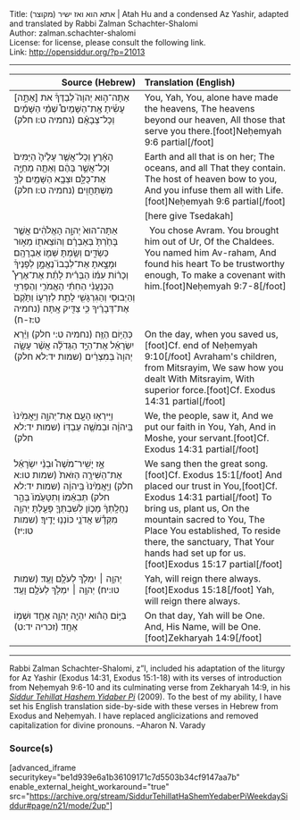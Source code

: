 <html>
<head></head>
<body>
Title: (אתא הוא ואז ישיר (מקוצר | Atah Hu and a condensed Az Yashir, adapted and translated by Rabbi Zalman Schachter-Shalomi<br />
Author: zalman.schachter-shalomi<br />
License: for license, please consult the following link.<br />
Link: <a href="http://opensiddur.org/?p=21013">http://opensiddur.org/?p=21013</a>
<p />
<hr />

<table style="margin-left: auto;margin-right: auto;" class="draggable">
<thead><tr><th id="x" style="text-align: right;">Source (Hebrew)</th><th style="text-align: left;">Translation (English)</th></tr></thead>
<tbody>
<tr><td style="vertical-align:top;" width="46%">
<div class="liturgy"><span lang="he">
אַתָּה־ה֣וּא יְהוָה֮ 
לְבַדֶּךָ֒ את [אַתָּ֣ה] עָשִׂ֡יתָ אֶֽת־הַשָּׁמַיִם֩ 
שְׁמֵ֨י הַשָּׁמַ֜יִם 
וְכָל־צְבָאָ֗ם <span class="citation">(נחמיה ט:ו חלק)</span>
</span></div></td>
 
<td style="vertical-align:top;" width="53%">
<div class="english">
You, Yah,
You, alone have made the heavens,
The heavens beyond our heaven,
All those that serve you there.[foot]Neḥemyah 9:6 partial[/foot]
</div></td></tr>


<tr><td style="vertical-align:top;" width="46%">
<div class="liturgy"><span lang="he">
הָאָ֜רֶץ וְכָל־אֲשֶׁ֤ר עָלֶ֙יהָ֙ 
הַיַּמִּים֙ 
וְכָל־אֲשֶׁ֣ר בָּהֶ֔ם 
וְאַתָּ֖ה מְחַיֶּ֣ה אֶת־כֻּלָּ֑ם 
וּצְבָ֥א הַשָּׁמַ֖יִם לְךָ֥ מִשְׁתַּחֲוִֽים׃ <span class="citation">(נחמיה ט:ו חלק)</span>
</span></div></td>
 
<td style="vertical-align:top;" width="53%">
<div class="english">
Earth and all that is on her;
The oceans, and all 
That they contain.
The host of heaven bow to you,
And you infuse them all with Life.[foot]Neḥemyah 9:6 partial[/foot]
</div></td></tr>


<tr><td style="vertical-align:top;" width="46%">
<div class="liturgy"><span lang="he">

</span></div></td>
 
<td style="vertical-align:top;" width="53%">
<div class="english">
[here give Tsedakah]
</div></td></tr>


<tr><td style="vertical-align:top;" width="46%">
<div class="liturgy"><span lang="he">
אַתָּה־הוּא֙ יְהוָ֣ה הָאֱלֹהִ֔ים 
אֲשֶׁ֤ר בָּחַ֙רְתָּ֙ בְּאַבְרָ֔ם 
וְהוֹצֵאת֖וֹ מֵא֣וּר 
כַּשְׂדִּ֑ים 
וְשַׂ֥מְתָּ שְּׁמ֖וֹ אַבְרָהָֽם׃
וּמָצָ֣אתָ אֶת־לְבָבוֹ֮ 
נֶאֱמָ֣ן לְפָנֶיךָ֒ 
וְכָר֨וֹת עִמּ֜וֹ הַבְּרִ֗ית 
לָתֵ֡ת אֶת־אֶרֶץ֩ הַכְּנַעֲנִ֨י הַחִתִּ֜י הָאֱמֹרִ֧י 
וְהַפְּרִזִּ֛י וְהַיְבוּסִ֥י וְהַגִּרְגָּשִׁ֖י 
לָתֵ֣ת לְזַרְע֑וֹ 
וַתָּ֙קֶם֙ אֶת־דְּבָרֶ֔יךָ 
כִּ֥י צַדִּ֖יק אָֽתָּה׃ <span class="citation">(נחמיה ט:ז-ח)</span>
</span></div></td>
 
<td style="vertical-align:top;" width="53%">
<div class="english">
&nbsp;
You chose Avram.
You brought him out of Ur, 
Of the Chaldees.
You named him Av-raham,
And found his heart
To be trustworthy enough,
To make a covenant with him.[foot]Neḥemyah 9:7-8[/foot]
</div></td></tr>


<tr><td style="vertical-align:top;" width="46%">
<div class="liturgy"><span lang="he">
כְּהַיּ֥וֹם הַזֶּֽה׃ <span class="citation">(נחמיה ט:י חלק)</span>
וַיַּ֨רְא יִשְׂרָאֵ֜ל 
אֶת־הַיָּ֣ד הַגְּדֹלָ֗ה 
אֲשֶׁ֨ר עָשָׂ֤ה 
יְהוָה֙ בְּמִצְרַ֔יִם <span class="citation">(שמות יד:לא חלק)</span>
</span></div></td>
 
<td style="vertical-align:top;" width="53%">
<div class="english">
On the day, when you saved us,[foot]Cf. end of Neḥemyah 9:10[/foot]
Avraham's children, 
from Mitsrayim,
We saw how you dealt  
With Mitsrayim,
With superior force.[foot]Cf. Exodus 14:31 partial[/foot]
</div></td></tr>


<tr><td style="vertical-align:top;" width="46%">
<div class="liturgy"><span lang="he">
וַיִּֽירְא֥וּ הָעָ֖ם אֶת־יְהוָ֑ה 
וַיַּֽאֲמִ֙ינוּ֙ בַּֽיהוָ֔ה 
וּבְמֹשֶׁ֖ה עַבְדּֽוֹ׃ <span class="citation">(שמות יד:לא חלק)</span>
</span></div></td>
 
<td style="vertical-align:top;" width="53%">
<div class="english">
We, the people, saw it,
And we put our faith in You, Yah,
And in Moshe, your servant.[foot]Cf. Exodus 14:31 partial[/foot]
</div></td></tr>


<tr><td style="vertical-align:top;" width="46%">
<div class="liturgy"><span lang="he">
אָ֣ז יָשִֽׁיר־מֹשֶׁה֩ וּבְנֵ֨י יִשְׂרָאֵ֜ל אֶת־הַשִּׁירָ֤ה הַזֹּאת֙ <span class="citation">(שמות טו:א חלק)</span>
וַיַּֽאֲמִ֙ינוּ֙ בַּֽיהוָ֔ה <span class="citation">(שמות יד:לא חלק)</span>
תְּבִאֵ֗מוֹ וְתִטָּעֵ֙מוֹ֙ 
בְּהַ֣ר נַחֲלָֽתְךָ֔ 
מָכ֧וֹן לְשִׁבְתְּךָ֛ 
פָּעַ֖לְתָּ יְהוָ֑ה מִקְּדָ֕שׁ אֲדֹנָ֖י 
כּוֹנְנ֥וּ יָדֶֽיךָ׃ <span class="citation">(שמות טו:יז)</span>
</span></div></td>
 
<td style="vertical-align:top;" width="53%">
<div class="english">
We sang then the great song.[foot]Cf. Exodus 15:1[/foot]
And placed our trust in You,[foot]Cf. Exodus 14:31 partial[/foot]
To bring us, plant us,
On the mountain sacred to You,
The Place You established,
To reside there, the sanctuary, 
That Your hands had set up for us.[foot]Exodus 15:17 partial[/foot]
</div></td></tr>


<tr><td style="vertical-align:top;" width="46%">
<div class="liturgy"><span lang="he">
יְהוָ֥ה ׀ יִמְלֹ֖ךְ לְעֹלָ֥ם וָעֶֽד׃ <span class="citation">(שמות טו:יח)</span>
יְהוָ֥ה ׀ יִמְלֹ֖ךְ לְעֹלָ֥ם וָעֶֽד׃ 
</span></div></td>
 
<td style="vertical-align:top;" width="53%">
<div class="english">
Yah, will reign there always.[foot]Exodus 15:18[/foot]
Yah, will reign there always.
</div></td></tr>


<tr><td style="vertical-align:top;" width="46%">
<div class="liturgy"><span lang="he">
בַּיּ֣וֹם הַה֗וּא יִהְיֶ֧ה יְהוָ֛ה אֶחָ֖ד 
וּשְׁמ֥וֹ אֶחָֽד׃ <span class="citation">(זכריה יד:ט)</span>
</span></div></td>
 
<td style="vertical-align:top;" width="53%">
<div class="english">
On that day, Yah will be One.
And, His Name, will be One.[foot]Zekharyah 14:9[/foot]
</div></td></tr>
</tbody></table>

<hr />

Rabbi Zalman Schachter-Shalomi, z”l, included his adaptation of the liturgy for Az Yashir (Exodus 14:31, Exodus 15:1-18) with its verses of introduction from Neḥemyah 9:6-10 and its culminating verse from Zekharyah 14:9, in his <em><a href="https://opensiddur.org/siddurim/ha-ari/neo-hasidut/reb-zalmans-open-siddur-tehillat-hashem/">Siddur Tehillat Hashem Yidaber Pi</a></em> (2009). To the best of my ability, I have set his English translation side-by-side with these verses in Hebrew from Exodus and Neḥemyah. I have replaced anglicizations and removed capitalization for divine pronouns. –Aharon N. Varady

<h3>Source(s)</h3>

[advanced_iframe securitykey="be1d939e6a1b36109171c7d5503b34cf9147aa7b" enable_external_height_workaround="true" src="https://archive.org/stream/SiddurTehillatHaShemYedaberPiWeekdaySiddur#page/n21/mode/2up"]
</body>
</html>